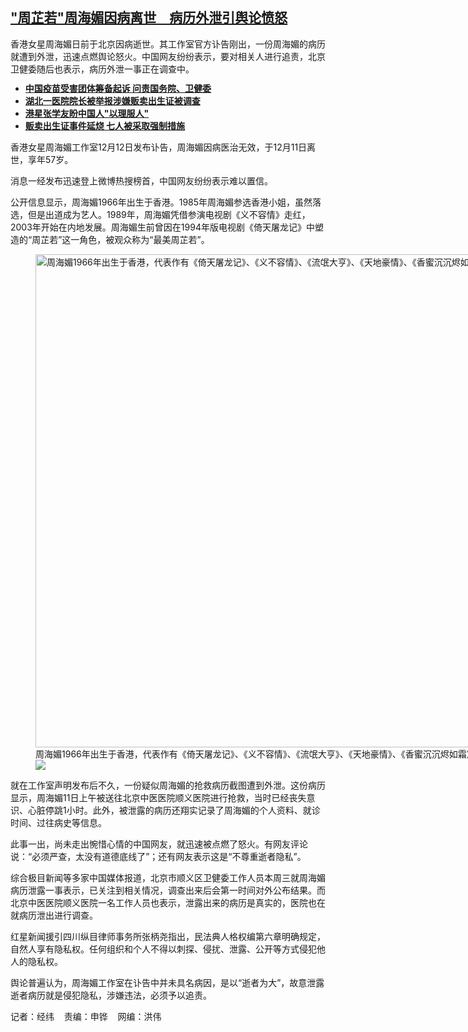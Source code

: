 <!--1702496280000-->
["周芷若"周海媚因病离世　病历外泄引舆论愤怒](https://www.rfa.org/mandarin/yataibaodao/meiti/jw2-12132023115420.html)
------

<p><span class="result-title"><span style="font-weight: 400;">香港女星周海媚日前于北京因病逝世。其工作室官方讣告刚出，一份周海媚的病历就遭到外泄，迅速点燃舆论怒火。中国网友纷纷表示，要对相关人进行追责，北京卫健委随后也表示，病历外泄一事正在调查中。</span> </span></p><ul><li dir="ltr" style="line-height: 1.2;"><strong><a href="https://www.rfa.org/mandarin/yataibaodao/renquanfazhi/tj-02092023105238.html">中国疫苗受害团体筹备起诉 问责国务院、卫健委</a></strong></li><li><strong><a href="https://www.rfa.org/mandarin/Xinwen/7-11072023133839.html">湖北一医院院长被举报涉嫌贩卖出生证被调查</a></strong></li><li><strong><a href="https://www.rfa.org/mandarin/yataibaodao/gangtai/hx2-07042022114517.html">港星张学友盼中国人"以理服人"</a></strong></li><li><a href="https://www.rfa.org/mandarin/Xinwen/5-11102023110340.html"><strong>贩卖出生证事件延烧 七人被采取强制措施</strong></a></li></ul><p><span style="font-weight: 400;">香港女星周海媚工作室12月12日发布讣告，周海媚因病医治无效，于12月11日离世，享年57岁。</span></p><p><span style="font-weight: 400;">消息一经发布迅速登上微博热搜榜首，中国网友纷纷表示难以置信。</span></p><p><span style="font-weight: 400;">公开信息显示，周海媚1966年出生于香港。1985年周海媚参选香港小姐，虽然落选，但是出道成为艺人。1989年，周海媚凭借参演电视剧《义不容情》走红，2003年开始在内地发展。周海媚生前曾因在1994年版电视剧《倚天屠龙记》中塑造的“周芷若”这一角色，被观众称为“最美周芷若”。</span></p><p><span style="font-weight: 400;"><figure class="image-richtext image-inline captioned" style="width:1296px;"><img alt="周海媚1966年出生于香港，代表作有《倚天屠龙记》、《义不容情》、《流氓大亨》、《天地豪情》、《香蜜沉沉烬如霜》等。（X截图）" height="789" src="https://www.rfa.org/mandarin/yataibaodao/meiti/jw2-12132023115420.html/screenshot-71.png/@@images/ce7382f8-1e0e-4937-8f15-9398d435c169.png" title="Screenshot (71).png" width="1296"/><figcaption class="image-caption">周海媚1966年出生于香港，代表作有《倚天屠龙记》、《义不容情》、《流氓大亨》、《天地豪情》、《香蜜沉沉烬如霜》等。（X截图）</figcaption><small></small><div id="zoomattribute"><a data-caption="周海媚1966年出生于香港，代表作有《倚天屠龙记》、《义不容情》、《流氓大亨》、《天地豪情》、《香蜜沉沉烬如霜》等。（X截图）" data-fancybox="" href="https://www.rfa.org/mandarin/yataibaodao/meiti/jw2-12132023115420.html/screenshot-71.png" id="single_image" title="周海媚1966年出生于香港，代表作有《倚天屠龙记》、《义不容情》、《流氓大亨》、《天地豪情》、《香蜜沉沉烬如霜》等。（X截图）"><img src="/++plone++rfa-resources/img/icon-zoom.png"/></a></div></figure></span></p><p><span style="font-weight: 400;">就在工作室声明发布后不久，一份疑似周海媚的抢救病历截图遭到外泄。这份病历显示，周海媚11日上午被送往北京中医医院顺义医院进行抢救，当时已经丧失意识、心脏停跳1小时。此外，被泄露的病历还翔实记录了周海媚的个人资料、就诊时间、过往病史等信息。</span></p><p><span style="font-weight: 400;">此事一出，尚未走出惋惜心情的中国网友，就迅速被点燃了怒火。有网友评论说：“必须严查，太没有道德底线了”；还有网友表示这是“不尊重逝者隐私”。</span></p><p><span style="font-weight: 400;">综合极目新闻等多家中国媒体报道，北京市顺义区卫健委工作人员本周三就周海媚病历泄露一事表示，已关注到相关情况，调查出来后会第一时间对外公布结果。而北京中医医院顺义医院一名工作人员也表示，泄露出来的病历是真实的，医院也在就病历泄出进行调查。</span></p><p><span style="font-weight: 400;">红星新闻援引四川纵目律师事务所张柄尧指出，民法典人格权编第六章明确规定，自然人享有隐私权。任何组织和个人不得以刺探、侵扰、泄露、公开等方式侵犯他人的隐私权。</span></p><p><span style="font-weight: 400;">舆论普遍认为，周海媚工作室在讣告中并未具名病因，是以“逝者为大”，故意泄露逝者病历就是侵犯隐私，涉嫌违法，必须予以追责。</span></p><p><span style="font-weight: 400;">记者：经纬    责编：申铧    网编：洪伟</span></p>
